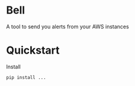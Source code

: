 # Bell

A tool to send you alerts from your AWS instances

# Quickstart

Install

```
pip install ...
```


